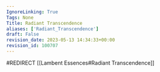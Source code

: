 ```yaml
---
IgnoreLinking: True
Tags: None
Title: Radiant Transcendence
aliases: ['Radiant_Transcendence']
draft: False
revision_date: 2023-05-13 14:34:33+00:00
revision_id: 100707
---
```


#REDIRECT [[Lambent Essences#Radiant Transcendence]]